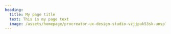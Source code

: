 ```yaml
---
heading:
  title: My page title
  text: This is my page text
  image: /assets/homepage/procreator-ux-design-studio-vzjjpuk53sk-unsplash.png
---
```

